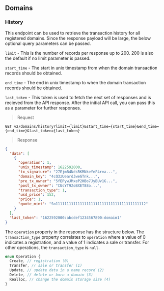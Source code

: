 ## Domains

### History

This endpoint can be used to retrieve the transaction history for all registered domains. Since the response payload will be large, the below optional query parameters can be passed.

`limit` - This is the number of records per response up to 200. 200 is also the default if no limit parameter is passed.

`start_time` - The start in unix timestamp from when the domain transaction records should be obtained.

`end_time` - The end in unix timestamp to when the domain transaction records should be obtained.

`last_token` - This token is used to fetch the next set of responses and is recieved from the API response. After the initial API call, you can pass this as a parameter for further responses.

> Request

```
GET v2/domains/history?limit={limit}&start_time={start_time}&end_time={end_time}&last_token={last_token}
```

> Response

```json
{
  "data": [
    {
      "operation": 1,
      "unix_timestamp": 1622592000,
      "tx_signature": "27EjmB4NdsRKMNkeYeF4rva...",
      "domain_key": "4cQ3zUeardJweGTnk...",
      "pre_tx_owner": "5fEPywJMxeP2HBo7JyBUv1G...",
      "post_tx_owner": "CUcYT9ZoBXET88o...",
      "transaction_type": 1,
      "usd_price": 152,
      "price": 1,
      "quote_mint": "So11111111111111111111111111111111111111112"
    }
  ],
  "last_token": "1622592000:abcdef1234567890:domain1"
}
```

The `operation` property in the response has the structure below. The `transaction_type` property correlates to `operation` where a value of 0 indicates a registration, and a value of 1 indicates a sale or transfer. For other operations, the `transaction_type` is `null`.

```ts
enum Operation {
  Create, // registration (0)
  Transfer, // sale or transfer (1)
  Update, // update data in a name record (2)
  Delete, // delete or burn a domain (3)
  Realloc, // change the domain storage size (4)
}
```
